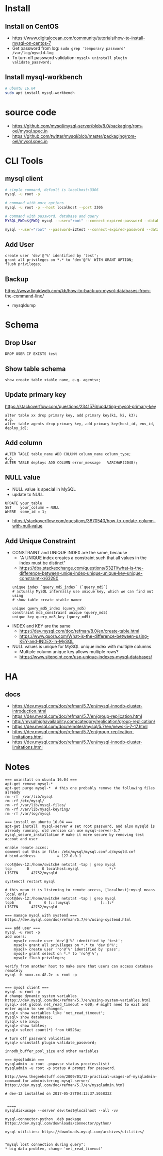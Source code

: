 # Install
## Install on CentOS
* https://www.digitalocean.com/community/tutorials/how-to-install-mysql-on-centos-7
* Get password from log: ```sudo grep 'temporary password' /var/log/mysqld.log```
* To turn off password validation: ```mysql> uninstall plugin validate_password;```
## Install mysql-workbench
```bash
# ubuntu 16.04
sudo apt install mysql-workbench
```
# source code
* https://github.com/mysql/mysql-server/blob/8.0/packaging/rpm-oel/mysql.spec.in
* https://github.com/twitter/mysql/blob/master/packaging/rpm-oel/mysql.spec.in

# CLI Tools
## mysql client
```bash
# simple command, default is localhost:3306
mysql -u root -p

# command with more options
mysql -u root -p --host localhost --port 3306

# command with password, database and query
MYSQL_PWD=${PWD} mysql --user="root" --connect-expired-password --database='cible' --execute="SELECT DISTINCT User FROM mysql.user;"

mysql --user="root" --password=i2test --connect-expired-password --database='cible' --execute="SELECT DISTINCT User FROM mysql.user;"
```

## Add User
```
create user 'dev'@'%' identified by 'test';
grant all privileges on *.* to 'dev'@'%' WITH GRANT OPTION;
flush privileges;
```

## Backup
https://www.liquidweb.com/kb/how-to-back-up-mysql-databases-from-the-command-line/
* mysqldump

# Schema
## Drop User
```
DROP USER IF EXISTS test
```

## Show table schema
```
show create table <table name, e.g. agents>;
```
## Update primary key
https://stackoverflow.com/questions/2341576/updating-mysql-primary-key
```
alter table xx drop primary key, add primary key(k1, k2, k3);
e.g.
alter table agents drop primary key, add primary key(host_id, env_id, deploy_id);
```
## Add column
```
ALTER TABLE table_name ADD COLUMN column_name column_type;
e.g.
ALTER TABLE deploys ADD COLUMN error_message   VARCHAR(2048);
```
## NULL value
* NULL value is special in MySQL
* update to NULL
```
UPDATE your_table
SET    your_column = NULL
WHERE  some_id = 1;
```
* https://stackoverflow.com/questions/3870540/how-to-update-column-with-null-value

## Add Unique Constraint
* CONSTRAINT and UNIQUE INDEX are the same, because
  * "A UNIQUE index creates a constraint such that all values in the index must be distinct"
  * https://dba.stackexchange.com/questions/63211/what-is-the-difference-between-uniqe-index-unique-unique-key-unique-constraint-k/63280
  ```
  unique index `query_md5_index` (`query_md5`)
  # actually MySQL internally use unique key, which we can find out using 
  # show table create <table name>
  
  unique query_md5_index (query_md5)
  constraint md5_constraint unique (query_md5)
  unique key query_md5_key (query_md5)
  ```
* INDEX and KEY are the same
  * https://dev.mysql.com/doc/refman/8.0/en/create-table.html
  * https://www.quora.com/What-is-the-difference-between-using-KEY-and-INDEX-in-MySQL
* NULL values is unique for MySQL unique index with multiple columns
  * Multiple column unique key allows multiple rows?
  * https://www.sitepoint.com/use-unique-indexes-mysql-databases/


# HA 
## docs
* https://dev.mysql.com/doc/refman/5.7/en/mysql-innodb-cluster-introduction.html
* https://dev.mysql.com/doc/refman/5.7/en/group-replication.html
* http://mysqlhighavailability.com/category/replication/group-replication/
* https://dev.mysql.com/doc/relnotes/mysql/5.7/en/news-5-7-17.html
* https://dev.mysql.com/doc/refman/5.7/en/group-replication-limitations.html
* https://dev.mysql.com/doc/refman/5.7/en/mysql-innodb-cluster-limitations.html

# Notes
```
=== uninstall on ubuntu 16.04 ===
apt-get remove mysql-*
apt-get purge mysql-*  # this one probably remove the following files already
rm -rf  /var/lib/mysql
rm -rf /etc/mysql/
rm -rf /var/lib/mysql-files/
rm -rf /var/lib/mysql-keyring/
rm -rf /var/log/mysql

=== install on ubuntu 16.04 ===
apt-get install  mysql-server # set root password, and also mysqld is already running. old version can use mysql-server-5.7 
mysql_secure_installation # make it more secure by removing test accout and user 

enable remote acces: 
comment out this in file: /etc/mysql/mysql.conf.d/mysqld.cnf
# bind-address          = 127.0.0.1

root@dev-12:/home/switch# netstat -tap | grep mysql
tcp       0      0 localhost:mysql              *:*                  LISTEN      42752/mysqld

systemctl restart mysql

# this mean it is listening to remote access, [localhost]:mysql means local only
root@dev-12:/home/switch# netstat -tap | grep mysql
tcp6       0      0 [::]:mysql              [::]:*                  LISTEN      42752/mysqld

=== manage mysql with systemd ===
https://dev.mysql.com/doc/refman/5.7/en/using-systemd.html

=== add user ===
mysql -u root -p 
add users:
	mysql> create user 'dev'@'%' identified by 'test';
	mysql> grant all privileges on *.* to 'dev'@'%';
	mysql> create user 'ro'@'%' identified by 'pass';
	mysql> grant select on *.* to 'ro'@'%';
	mysql> flush privileges;

verify from another host to make sure that users can access database remotely
mysql -h <xxx.xx.48.2> -u root -p


=== mysql client ===
mysql -u root -p 
# change dynamic system variables
https://dev.mysql.com/doc/refman/5.7/en/using-system-variables.html
mysql> set global net_read_timeout = 600; # might need to exit and enter again to see changed.
mysql> show variables like 'net_read_timeout';
mysql> show databases;
mysql> use xxup;
mysql> show tables;
mysql> select count(*) from t0526a;

# turn off password validation
mysql> uninstall plugin validate_password;

innodb_buffer_pool_size and other variables

=== mysqladmin ===
mysqladmin -u root -p<pass> status proc(esslist)
mysqladmin -u root -p status # prompt for password.

http://www.thegeekstuff.com/2009/01/15-practical-usages-of-mysqladmin-command-for-administering-mysql-server/
https://dev.mysql.com/doc/refman/5.7/en/mysqladmin.html

# dev-12 installed on 2017-05-27T04:13:37.505833Z 


 ====
mysqldiskusage --server dev:test@localhost --all -vv

mysql-connector-python .deb package
https://dev.mysql.com/downloads/connector/python/

mysql-utilities: https://downloads.mysql.com/archives/utilities/


"mysql lost connection during query":
* big data problem, change 'net_read_timeout'

```
